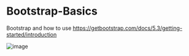 # Bootstrap-Basics
Bootstrap and how to use https://getbootstrap.com/docs/5.3/getting-started/introduction

![image](https://github.com/user-attachments/assets/ed266604-3ab2-4925-8b85-27c70202b066)
